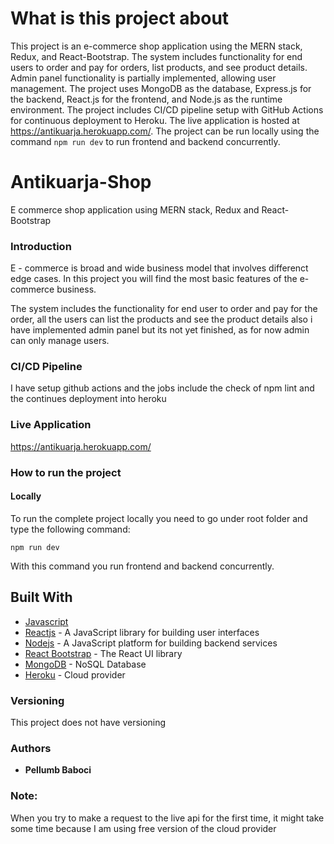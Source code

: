 # What is this project about

This project is an e-commerce shop application using the MERN stack, Redux, and React-Bootstrap. The system includes functionality for end users to order and pay for orders, list products, and see product details. Admin panel functionality is partially implemented, allowing user management. The project uses MongoDB as the database, Express.js for the backend, React.js for the frontend, and Node.js as the runtime environment. The project includes CI/CD pipeline setup with GitHub Actions for continuous deployment to Heroku. The live application is hosted at https://antikuarja.herokuapp.com/. The project can be run locally using the command `npm run dev` to run frontend and backend concurrently.

# Antikuarja-Shop
E commerce shop application using MERN stack, Redux and React-Bootstrap 

### Introduction

E - commerce is broad and wide business model that involves differenct edge cases. 
In this project you will find the most basic features of the e-commerce business.

The system includes the functionality for end user to order and pay for the order, all the users can list the products and see the product details
also i have implemented admin panel but its not yet finished, as for now admin can only manage users.



### CI/CD Pipeline

I have setup github actions and the jobs include the check of npm lint and the continues deployment into heroku

### Live Application

https://antikuarja.herokuapp.com/

### How to run the project

#### Locally

To run the complete project locally you need to go under root folder and type the following command:

``` npm run dev ```

With this command you run frontend and backend concurrently.


## Built With

* [Javascript]()
* [Reactjs](https://reactjs.org/) - A JavaScript library for building user interfaces
* [Nodejs](https://nodejs.org/en/) - A JavaScript platform for building backend services
* [React Bootstrap](https://react-bootstrap.github.io/) - The React UI library
* [MongoDB](https://www.mongodb.com/) - NoSQL Database
* [Heroku](https://en.wikipedia.org/wiki/Heroku) - Cloud provider


### Versioning

This project does not have versioning

### Authors
* **Pellumb Baboci**


### Note:

When you try to make a request to the live api for the first time, it might take some time because I am using free version of the cloud provider
